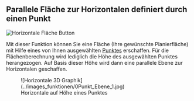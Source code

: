 ## Parallele Fläche zur Horizontalen definiert durch einen Punkt
![Horizontale Fläche Button](../images_funktionen/Fläche_0P.png)

Mit dieser Funktion können Sie eine Fläche (Ihre gewünschte Planierfläche) mit Hilfe eines von Ihnen ausgewählten [Punktes](https://docs.excav.de/app/funktionen/punkte_und_flächen/punkte_erfassen/) erschaffen. Für die Flächenberechnung wird lediglich die Höhe des ausgewählten Punktes herangezogen. Auf Basis dieser Höhe wird dann eine parallele Ebene zur Horizontalen geschaffen.

<figure markdown="span">
  ![Horizontale 3D Graphik](../images_funktionen/0Punkt_Ebene_1.jpg)
  <figcaption>Horizontale auf Höhe eines Punktes<figcaption>
</figure>